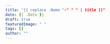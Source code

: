 ```yaml
---
title: "{{ replace .Name "-" " " | title }}"
date: {{ .Date }}
draft: true
featuredImage: " "
tags: []
author: ""
---
```

